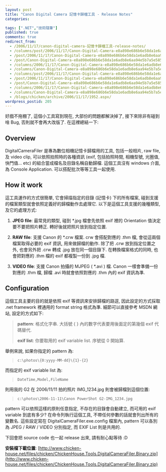 ```yaml
---
layout: post
title: "Canon Digital Camera 記憶卡歸檔工具 - Release Notes"
categories:

tags: [".NET","技術隨筆"]
published: true
comments: true
redirect_from:
  - /2006/11/17/canon-digital-camera-記憶卡歸檔工具-release-notes/
  - /columns/post/2006/11/17/Canon-Digital-Camera-e8a898e686b6e58da1e6adb8e6aa94e5b7a5e585b7-Release-Notes.aspx/
  - /post/2006/11/17/Canon-Digital-Camera-e8a898e686b6e58da1e6adb8e6aa94e5b7a5e585b7-Release-Notes.aspx/
  - /post/Canon-Digital-Camera-e8a898e686b6e58da1e6adb8e6aa94e5b7a5e585b7-Release-Notes.aspx/
  - /columns/2006/11/17/Canon-Digital-Camera-e8a898e686b6e58da1e6adb8e6aa94e5b7a5e585b7-Release-Notes.aspx/
  - /columns/Canon-Digital-Camera-e8a898e686b6e58da1e6adb8e6aa94e5b7a5e585b7-Release-Notes.aspx/
  - /columns/post/2006/11/17/Canon-Digital-Camera-e8a898e686b6e58da1e6adb8e6aa94e5b7a5e585b7---Release-Notes.aspx/
  - /post/2006/11/17/Canon-Digital-Camera-e8a898e686b6e58da1e6adb8e6aa94e5b7a5e585b7---Release-Notes.aspx/
  - /post/Canon-Digital-Camera-e8a898e686b6e58da1e6adb8e6aa94e5b7a5e585b7---Release-Notes.aspx/
  - /columns/2006/11/17/Canon-Digital-Camera-e8a898e686b6e58da1e6adb8e6aa94e5b7a5e585b7---Release-Notes.aspx/
  - /columns/Canon-Digital-Camera-e8a898e686b6e58da1e6adb8e6aa94e5b7a5e585b7---Release-Notes.aspx/
  - /blogs/chicken/archive/2006/11/17/1952.aspx/
wordpress_postid: 205
---
```


好戲不拖棚了, 這個小工具寫到現在, 大部份的問題都解決掉了, 接下來除非有碰到啥 Bug, 否則就不會再大改版了. 在這裡總結一下:

## Overview

DigitalCameraFiler 是專為數位相機記憶卡歸檔用的工具, 包括一般相片, raw file, 及 video clip, 可以依照拍照時的各種資訊 (exif, 包括拍照時間, 相機型號, 光圈值, 快門值... etc) 的組合當成檔名及目錄名稱自動歸檔. 這個工具沒有 windows 介面, 為 Console Application. 可以搭配批次等等工具一起使用.

## How it work

這工具運作的方式很簡單, 它會掃描指定的目錄 (記憶卡) 下的所有檔案, 碰到支援的檔案類型就會依照定義好的歸檔動作去處理它. 以下是這個工具支援的幾種類型, 及它的處理方式:

1. **JPEG file**: 最常見的類型, 碰到 *.jpg 檔會先依照 exif 裡的 Orientation 值決定要不要把照片轉正. 轉好後就把照片放到指定位置.

2. **RAW file**: 支援 Canon 的 *.crw 檔案. crw 會搭配對應的 .thm 檔, 會從這兩個檔案取得必要的 exif 資訊, 用來做歸檔的動作. 除了把 .crw 放到指定位置之外, 也會另外把 .crw 轉成 .jpg 放在同一個目錄下. 在轉換檔案格式的同時, 也會把對應的 .thm 檔的 exif 都複製一份到 .jpg 檔.

3. **VIDEO file**: 支援 Canon 拍攝的 MJPEG ( *.avi ) 檔. Canon 一樣會準備一份對應的 .thm 檔, 歸檔 .avi 時就會依照對應的 .thm 內的 exif 資訊為準.

## Configuration

這個工具主要的目的就是依照 exif 等資訊來安排歸檔的路逕, 因此設定的方式採取 .net framework 裡通用的 format string 格式為準. 細節可以直接參考 MSDN 網站, 設定的方式如下:

> **pattern**: 格式化字串. 大括號 { } 內的數字代表要用後面定的第幾個 exif 代碼替代.
>
> **exif list**: 你要取用的 exif variable list. 序號從 0 開始算.

舉例來說, 如果你指定的 pattern 為:

> `c:\photos\{0:yyyy-MM-dd}\{1}-{2}`

而指定的 exif variable list 為:

> `DateTime,Model,FileName`

則用我的 G2 在 2006/11/11 拍的照片 IMG_1234.jpg 則會被歸檔到這個位置:

> `c:\photos\2006-11-11\Canon PowerShot G2-IMG_1234.jpg`

pattern 可以依照這樣的原則任意指定, 不存在的目錄會自動建立, 而可用的 exif variable 到底有多少? 在命令列執行這個工具, 不帶任何參數的話就會列出所有的變數名. 這些設定寫在 DigitalCameraFiler.exe.config 檔案內, pattern 可以各別為 JPEG / RAW / VIDEO 分別指定, 而 EXIF List 則是共用的.

下回會把 source code 也一起 release 出來, 請有耐心點等待 :D

**安裝檔下載位置**: [http://www.chicken-house.net/files/chicken/ChickenHouse.Tools.DigitalCameraFiler.Binary.zip](http://www.chicken-house.net/files/chicken/ChickenHouse.Tools.DigitalCameraFiler.Binary.zip)
